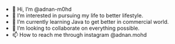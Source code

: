 - 👋 Hi, I’m @adnan-m0hd
- 👀 I’m interested in pursuing my life to better lifestyle.
- 🌱 I’m currently learning Java to get better in commercial world.
- 💞️ I’m looking to collaborate on everything possible.
- 📫 How to reach me through instagram @adnan.mohd

<!---
adnan-m0hd/adnan-m0hd is a ✨ special ✨ repository because its `README.md` (this file) appears on your GitHub profile.
You can click the Preview link to take a look at your changes.
--->
